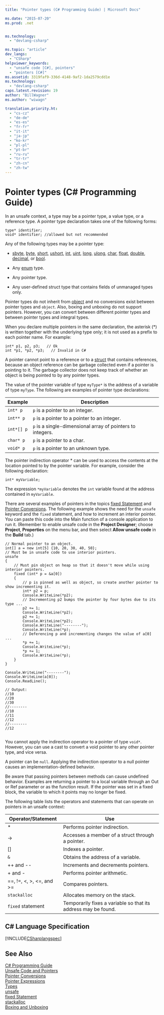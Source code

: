 ```yaml
---
title: "Pointer types (C# Programming Guide) | Microsoft Docs"

ms.date: "2015-07-20"
ms.prod: .net


ms.technology: 
  - "devlang-csharp"

ms.topic: "article"
dev_langs: 
  - "CSharp"
helpviewer_keywords: 
  - "unsafe code [C#], pointers"
  - "pointers [C#]"
ms.assetid: 3319faf9-336d-4148-9af2-1da2579cdd1e
ms.technology: 
  - "devlang-csharp"
caps.latest.revision: 19
author: "BillWagner"
ms.author: "wiwagn"

translation.priority.ht: 
  - "cs-cz"
  - "de-de"
  - "es-es"
  - "fr-fr"
  - "it-it"
  - "ja-jp"
  - "ko-kr"
  - "pl-pl"
  - "pt-br"
  - "ru-ru"
  - "tr-tr"
  - "zh-cn"
  - "zh-tw"
---
```

# Pointer types (C# Programming Guide)
In an unsafe context, a type may be a pointer type, a value type, or a reference type. A pointer type declaration takes one of the following forms:  
  
```  
type* identifier;  
void* identifier; //allowed but not recommended  
```  
  
 Any of the following types may be a pointer type:  
  
-   [sbyte](../../../csharp/language-reference/keywords/sbyte.md), [byte](../../../csharp/language-reference/keywords/byte.md), [short](../../../csharp/language-reference/keywords/short.md), [ushort](../../../csharp/language-reference/keywords/ushort.md), [int](../../../csharp/language-reference/keywords/int.md), [uint](../../../csharp/language-reference/keywords/uint.md), [long](../../../csharp/language-reference/keywords/long.md), [ulong](../../../csharp/language-reference/keywords/ulong.md), [char](../../../csharp/language-reference/keywords/char.md), [float](../../../csharp/language-reference/keywords/float.md), [double](../../../csharp/language-reference/keywords/double.md), [decimal](../../../csharp/language-reference/keywords/decimal.md), or [bool](../../../csharp/language-reference/keywords/bool.md).  
  
-   Any [enum](../../../csharp/language-reference/keywords/enum.md) type.  
  
-   Any pointer type.  
  
-   Any user-defined struct type that contains fields of unmanaged types only.  
  
 Pointer types do not inherit from [object](../../../csharp/language-reference/keywords/object.md) and no conversions exist between pointer types and `object`. Also, boxing and unboxing do not support pointers. However, you can convert between different pointer types and between pointer types and integral types.  
  
 When you declare multiple pointers in the same declaration, the asterisk (*) is written together with the underlying type only; it is not used as a prefix to each pointer name. For example:  
  
```  
int* p1, p2, p3;   // Ok  
int *p1, *p2, *p3;   // Invalid in C#  
```  
  
 A pointer cannot point to a reference or to a [struct](../../../csharp/language-reference/keywords/struct.md) that contains references, because an object reference can be garbage collected even if a pointer is pointing to it. The garbage collector does not keep track of whether an object is being pointed to by any pointer types.  
  
 The value of the pointer variable of type `myType*` is the address of a variable of type `myType`. The following are examples of pointer type declarations:  
  
|Example|Description|  
|-------------|-----------------|  
|`int* p`|`p` is a pointer to an integer.|  
|`int** p`|`p` is a pointer to a pointer to an integer.|  
|`int*[] p`|`p` is a single-dimensional array of pointers to integers.|  
|`char* p`|`p` is a pointer to a char.|  
|`void* p`|`p` is a pointer to an unknown type.|  
  
 The pointer indirection operator * can be used to access the contents at the location pointed to by the pointer variable. For example, consider the following declaration:  
  
```  
int* myVariable;  
```  
  
 The expression `*myVariable` denotes the `int` variable found at the address contained in `myVariable`.  
  
 There are several examples of pointers in the topics [fixed Statement](../../../csharp/language-reference/keywords/fixed-statement.md) and [Pointer Conversions](../../../csharp/programming-guide/unsafe-code-pointers/pointer-conversions.md).  The following example shows the need for the `unsafe` keyword and the `fixed` statement, and how to increment an interior pointer.  You can paste this code into the Main function of a console application to run it. (Remember to enable unsafe code in the **Project Designer**; choose **Project**, **Properties** on the menu bar, and then select **Allow unsafe code** in the **Build** tab.)  
  
```  
// Normal pointer to an object.  
int[] a = new int[5] {10, 20, 30, 40, 50};  
// Must be in unsafe code to use interior pointers.  
unsafe  
{  
    // Must pin object on heap so that it doesn't move while using interior pointers.  
    fixed (int* p = &a[0])  
    {  
        // p is pinned as well as object, so create another pointer to show incrementing it.  
        int* p2 = p;  
        Console.WriteLine(*p2);  
        // Incrementing p2 bumps the pointer by four bytes due to its type ...  
        p2 += 1;  
        Console.WriteLine(*p2);  
        p2 += 1;  
        Console.WriteLine(*p2);  
        Console.WriteLine("--------");  
        Console.WriteLine(*p);  
        // Deferencing p and incrementing changes the value of a[0] ...  
        *p += 1;  
        Console.WriteLine(*p);  
        *p += 1;  
        Console.WriteLine(*p);  
    }  
}  
  
Console.WriteLine("--------");  
Console.WriteLine(a[0]);  
Console.ReadLine();  
  
// Output:  
//10  
//20  
//30  
//--------  
//10  
//11  
//12  
//--------  
//12  
  
```  
  
 You cannot apply the indirection operator to a pointer of type `void*`. However, you can use a cast to convert a void pointer to any other pointer type, and vice versa.  
  
 A pointer can be `null`. Applying the indirection operator to a null pointer causes an implementation-defined behavior.  
  
 Be aware that passing pointers between methods can cause undefined behavior. Examples are returning a pointer to a local variable through an Out or Ref parameter or as the function result. If the pointer was set in a fixed block, the variable to which it points may no longer be fixed.  
  
 The following table lists the operators and statements that can operate on pointers in an unsafe context:  
  
|Operator/Statement|Use|  
|-------------------------|---------|  
|*|Performs pointer indirection.|  
|->|Accesses a member of a struct through a pointer.|  
|[]|Indexes a pointer.|  
|`&`|Obtains the address of a variable.|  
|++ and --|Increments and decrements pointers.|  
|+ and -|Performs pointer arithmetic.|  
|==, !=, \<, >, \<=, and >=|Compares pointers.|  
|`stackalloc`|Allocates memory on the stack.|  
|`fixed` statement|Temporarily fixes a variable so that its address may be found.|  
  
## C# Language Specification  
 [!INCLUDE[CSharplangspec](../../../csharp/language-reference/keywords/includes/csharplangspec_md.md)]  
  
## See Also  
 [C# Programming Guide](../../../csharp/programming-guide/index.md)   
 [Unsafe Code and Pointers](../../../csharp/programming-guide/unsafe-code-pointers/index.md)   
 [Pointer Conversions](../../../csharp/programming-guide/unsafe-code-pointers/pointer-conversions.md)   
 [Pointer Expressions](../../../csharp/programming-guide/unsafe-code-pointers/pointer-expressions.md)   
 [Types](../../../csharp/language-reference/keywords/types.md)   
 [unsafe](../../../csharp/language-reference/keywords/unsafe.md)   
 [fixed Statement](../../../csharp/language-reference/keywords/fixed-statement.md)   
 [stackalloc](../../../csharp/language-reference/keywords/stackalloc.md)   
 [Boxing and Unboxing](../../../csharp/programming-guide/types/boxing-and-unboxing.md)